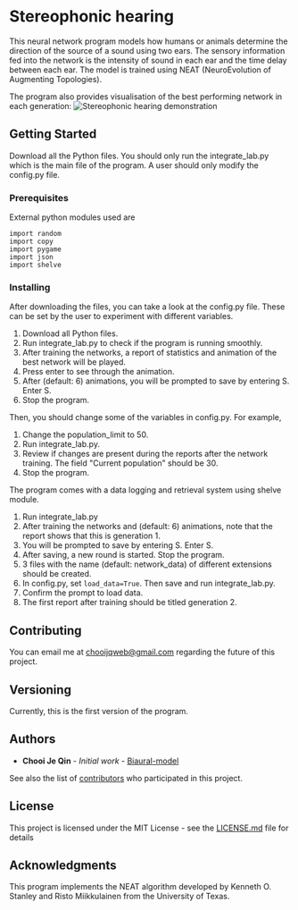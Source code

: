 # Stereophonic hearing
This neural network program models how humans or animals determine the direction of the source of a sound using two ears. The sensory information fed into the network is the intensity of sound in each ear and the time delay between each ear. The model is trained using NEAT (NeuroEvolution of Augmenting Topologies).

The program also provides visualisation of the best performing network in each generation:
![Stereophonic hearing demonstration](https://chojeq.com/stereophonic-hearing.png)

## Getting Started

Download all the Python files.
You should only run the integrate_lab.py which is the main file of the program. A user should only modify the config.py file.

### Prerequisites

External python modules used are
```
import random
import copy
import pygame
import json
import shelve
```

### Installing

After downloading the files, you can take a look at the config.py file. These can be set by the user to experiment with different variables.

1. Download all Python files.
2. Run integrate_lab.py to check if the program is running smoothly.
3. After training the networks,  a report of statistics and animation of the best network will be played.
4. Press enter to see through the animation.
5. After (default: 6) animations, you will be prompted to save by entering S. Enter S.
6. Stop the program.

Then, you should change some of the variables in config.py. For example,

1. Change the population_limit to 50.
2. Run integrate_lab.py.
3. Review if changes are present during the reports after the network training. The field "Current population" should be 30.
4. Stop the program.

The program comes with a data logging and retrieval system using shelve module.

1. Run integrate_lab.py
2. After training the networks and (default: 6) animations, note that the report shows that this is generation 1.
3. You will be prompted to save by entering S. Enter S.
4. After saving, a new round is started. Stop the program.
5. 3 files with the name (default: network_data) of different extensions should be created.
6. In config.py, set `load_data=True`. Then save and run integrate_lab.py.
7. Confirm the prompt to load data.
8. The first report after training should be titled generation 2.


## Contributing

You can email me at chooijqweb@gmail.com regarding the future of this project.

## Versioning

Currently, this is the first version of the program.

## Authors

* **Chooi Je Qin** - *Initial work* - [Biaural-model](https://github.com/Biaural-model)

See also the list of [contributors](https://github.com/jeqinchooi/jeqinchooi/contributors) who participated in this project.

## License

This project is licensed under the MIT License - see the [LICENSE.md](LICENSE.md) file for details

## Acknowledgments

This program implements the NEAT algorithm developed by Kenneth O. Stanley and Risto Miikkulainen from the University of Texas.
